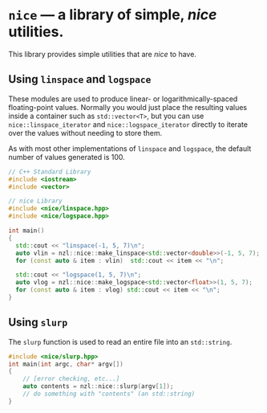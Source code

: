 # `nice` &mdash; a library of simple, *nice* utilities.

This library provides simple utilities that are *nice* to have.

## Using `linspace` and `logspace`

These modules are used to produce linear- or logarithmically-spaced
floating-point values. Normally you would just place the resulting
values inside a container such as `std::vector<T>`, but you can use
`nice::linspace_iterator` and `nice::logspace_iterator` directly to
iterate over the values without needing to store them.

As with most other implementations of `linspace` and `logspace`, the
default number of values generated is 100.

```c++
// C++ Standard Library
#include <iostream>
#include <vector>

// nice Library
#include <nice/linspace.hpp>
#include <nice/logspace.hpp>

int main()
{
  std::cout << "linspace(-1, 5, 7)\n";
  auto vlin = nzl::nice::make_linspace<std::vector<double>>(-1, 5, 7);
  for (const auto & item : vlin)  std::cout << item << "\n";

  std::cout << "logspace(1, 5, 7)\n";
  auto vlog = nzl::nice::make_logspace<std::vector<float>>(1, 5, 7);
  for (const auto & item : vlog) std::cout << item << "\n";
}
```

## Using `slurp`

The `slurp` function is used to read an entire file into an `std::string`.

```c++
#include <nice/slurp.hpp>
int main(int argc, char* argv[])
{
    // [error checking, etc...]
    auto contents = nzl::nice::slurp(argv[1]);
    // do something with "contents" (an std::string)
}
```
